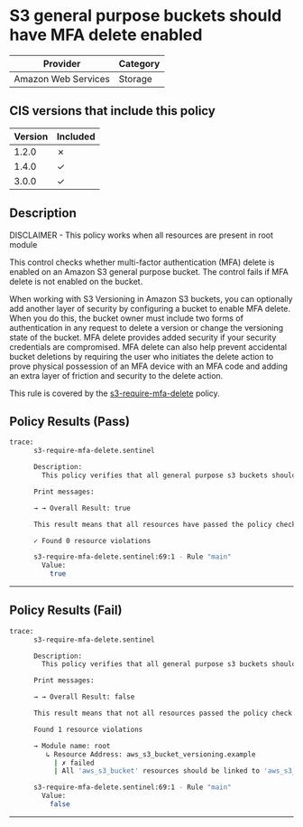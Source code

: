 # S3 general purpose buckets should have MFA delete enabled

| Provider            | Category     |
|---------------------|--------------|
| Amazon Web Services | Storage      |

## CIS versions that include this policy

| Version | Included |
|---------|----------|
| 1.2.0   | &cross;  |
| 1.4.0   | &check;  |
| 3.0.0   | &check;  |

## Description

DISCLAIMER - This policy works when all resources are present in root module

This control checks whether multi-factor authentication (MFA) delete is enabled on an Amazon S3 general purpose bucket. The control fails if MFA delete is not enabled on the bucket.

When working with S3 Versioning in Amazon S3 buckets, you can optionally add another layer of security by configuring a bucket to enable MFA delete. When you do this, the bucket owner must include two forms of authentication in any request to delete a version or change the versioning state of the bucket. MFA delete provides added security if your security credentials are compromised. MFA delete can also help prevent accidental bucket deletions by requiring the user who initiates the delete action to prove physical possession of an MFA device with an MFA code and adding an extra layer of friction and security to the delete action.

This rule is covered by the [s3-require-mfa-delete](../../policies/s3-require-mfa-delete.sentinel) policy.

## Policy Results (Pass)
```bash
trace:
      s3-require-mfa-delete.sentinel

      Description:
        This policy verifies that all general purpose s3 buckets should have MFA delete enabled in their versioning configuration

      Print messages:

      → → Overall Result: true

      This result means that all resources have passed the policy check for the policy s3-require-mfa-delete.

      ✓ Found 0 resource violations

      s3-require-mfa-delete.sentinel:69:1 - Rule "main"
        Value:
          true
```

---

## Policy Results (Fail)
```bash
trace:
      s3-require-mfa-delete.sentinel

      Description:
        This policy verifies that all general purpose s3 buckets should have MFA delete enabled in their versioning configuration

      Print messages:

      → → Overall Result: false

      This result means that not all resources passed the policy check and the protected behavior is not allowed for the policy s3-require-mfa-delete.

      Found 1 resource violations

      → Module name: root
         ↳ Resource Address: aws_s3_bucket_versioning.example
           | ✗ failed
           | All 'aws_s3_bucket' resources should be linked to 'aws_s3_bucket_versioning' resources with 'mfa_delete' set to 'Enabled'. Refer to https://docs.aws.amazon.com/securityhub/latest/userguide/s3-controls.html#s3-20 for more details.

      s3-require-mfa-delete.sentinel:69:1 - Rule "main"
        Value:
          false
```

---